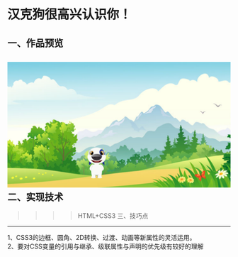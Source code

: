 汉克狗很高兴认识你！
=======================
一、作品预览<br>
------------------------
![cartoon dog](https://github.com/YuBaiLian123/Hanke-dog/blob/master/Cartoon%20Dog.png)
二、实现技术<br>
---------------------------
>>>>HTML+CSS3
三、技巧点<br>
---------------------------
1、CSS3的边框、圆角、2D转换、过渡、动画等新属性的灵活运用。<br>
2、要对CSS变量的引用与继承、级联属性与声明的优先级有较好的理解
